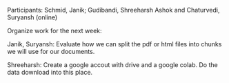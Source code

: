 Participants: Schmid, Janik; Gudibandi, Shreeharsh Ashok and Chaturvedi, Suryansh (online)

Organize work for the next week:

Janik, Suryansh: Evaluate how we can split the pdf or html files into chunks we will use for our documents.

Shreeharsh: Create a google accout with drive and a google colab. Do the data download into this place.